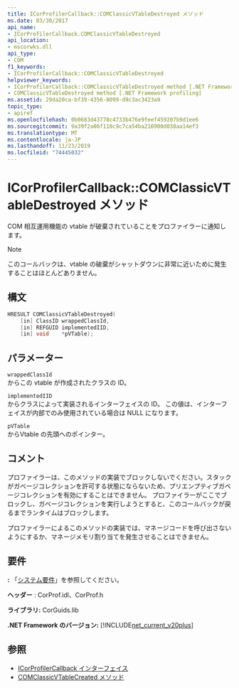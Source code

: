 ```yaml
---
title: ICorProfilerCallback::COMClassicVTableDestroyed メソッド
ms.date: 03/30/2017
api_name:
- ICorProfilerCallback.COMClassicVTableDestroyed
api_location:
- mscorwks.dll
api_type:
- COM
f1_keywords:
- ICorProfilerCallback::COMClassicVTableDestroyed
helpviewer_keywords:
- ICorProfilerCallback::COMClassicVTableDestroyed method [.NET Framework profiling]
- COMClassicVTableDestroyed method [.NET Framework profiling]
ms.assetid: 29da20ca-bf39-4356-8099-d9c3ac3423a9
topic_type:
- apiref
ms.openlocfilehash: 0b0683d43778c4733b476e9feef459207b9d1ee6
ms.sourcegitcommit: 9a39f2a06f110c9c7ca54ba216900d038aa14ef3
ms.translationtype: MT
ms.contentlocale: ja-JP
ms.lasthandoff: 11/23/2019
ms.locfileid: "74445032"
---
```

# <a name="icorprofilercallbackcomclassicvtabledestroyed-method"></a>ICorProfilerCallback::COMClassicVTableDestroyed メソッド
COM 相互運用機能の vtable が破棄されていることをプロファイラーに通知します。  
  
> [!NOTE]
> このコールバックは、vtable の破棄がシャットダウンに非常に近いために発生することはほとんどありません。  
  
## <a name="syntax"></a>構文  
  
```cpp  
HRESULT COMClassicVTableDestroyed(  
    [in] ClassID wrappedClassId,  
    [in] REFGUID implementedIID,  
    [in] void    *pVTable);  
```  
  
## <a name="parameters"></a>パラメーター  
 `wrappedClassId`  
 からこの vtable が作成されたクラスの ID。  
  
 `implementedIID`  
 からクラスによって実装されるインターフェイスの ID。 この値は、インターフェイスが内部でのみ使用されている場合は NULL になります。  
  
 `pVTable`  
 からVtable の先頭へのポインター。  
  
## <a name="remarks"></a>コメント  
 プロファイラーは、このメソッドの実装でブロックしないでください。スタックがガベージコレクションを許可する状態にならないため、プリエンプティブガベージコレクションを有効にすることはできません。 プロファイラーがここでブロックし、ガベージコレクションを実行しようとすると、このコールバックが戻るまでランタイムはブロックします。  
  
 プロファイラーによるこのメソッドの実装では、マネージコードを呼び出さないようにするか、マネージメモリ割り当てを発生させることはできません。  
  
## <a name="requirements"></a>要件  
 **:** 「[システム要件](../../../../docs/framework/get-started/system-requirements.md)」を参照してください。  
  
 **ヘッダー** : CorProf.idl、CorProf.h  
  
 **ライブラリ:** CorGuids.lib  
  
 **.NET Framework のバージョン:** [!INCLUDE[net_current_v20plus](../../../../includes/net-current-v20plus-md.md)]  
  
## <a name="see-also"></a>参照

- [ICorProfilerCallback インターフェイス](../../../../docs/framework/unmanaged-api/profiling/icorprofilercallback-interface.md)
- [COMClassicVTableCreated メソッド](../../../../docs/framework/unmanaged-api/profiling/icorprofilercallback-comclassicvtablecreated-method.md)
